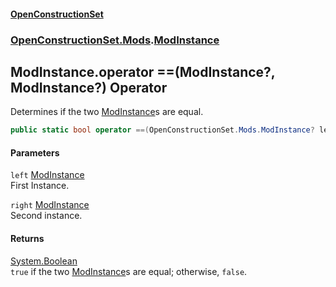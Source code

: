#### [OpenConstructionSet](index.md 'index')
### [OpenConstructionSet.Mods](index.md#OpenConstructionSet_Mods 'OpenConstructionSet.Mods').[ModInstance](JIzdqVYB5Fwi0oO9xcHLVw.md 'OpenConstructionSet.Mods.ModInstance')
## ModInstance.operator ==(ModInstance?, ModInstance?) Operator
Determines if the two [ModInstance](JIzdqVYB5Fwi0oO9xcHLVw.md 'OpenConstructionSet.Mods.ModInstance')s are equal.  
```csharp
public static bool operator ==(OpenConstructionSet.Mods.ModInstance? left, OpenConstructionSet.Mods.ModInstance? right);
```
#### Parameters
<a name='OpenConstructionSet_Mods_ModInstance_op_Equality(OpenConstructionSet_Mods_ModInstance__OpenConstructionSet_Mods_ModInstance_)_left'></a>
`left` [ModInstance](JIzdqVYB5Fwi0oO9xcHLVw.md 'OpenConstructionSet.Mods.ModInstance')  
First Instance.
  
<a name='OpenConstructionSet_Mods_ModInstance_op_Equality(OpenConstructionSet_Mods_ModInstance__OpenConstructionSet_Mods_ModInstance_)_right'></a>
`right` [ModInstance](JIzdqVYB5Fwi0oO9xcHLVw.md 'OpenConstructionSet.Mods.ModInstance')  
Second instance.
  
#### Returns
[System.Boolean](https://docs.microsoft.com/en-us/dotnet/api/System.Boolean 'System.Boolean')  
`true` if the two [ModInstance](JIzdqVYB5Fwi0oO9xcHLVw.md 'OpenConstructionSet.Mods.ModInstance')s are equal; otherwise, `false`.
